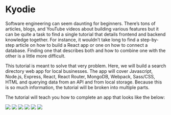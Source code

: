 # Kyodie
Software engineering can seem daunting for beginners. There’s tons of articles, blogs, and YouTube videos about building various features but it can be quite a task to find a single tutorial that details frontend and backend knowledge together. For instance, it wouldn’t take long to find a step-by-step article on how to build a React app or one on how to connect a database. Finding one that describes both and how to combine one with the other is a little more difficult.

This tutorial is meant to solve that very problem. Here, we will build a search directory web app for local businesses. The app will cover Javascript, Node.js, Express, React, React Router, MongoDB, Webpack, Sass/CSS, HTML and querying data from an API and from local storage. Because this is so much information, the tutorial will be broken into multiple parts.

The tutorial will teach you how to complete an app that looks like the below:

![](https://drive.google.com/uc?export=view&id=1ZrVWaMlhV9JOm9chvs69XeE1B8nvk5DH)
![](https://drive.google.com/uc?export=view&id=1vD-JslJlcHE6bx7sD_xY-2lEhvaHFITG)
![](https://drive.google.com/uc?export=view&id=1xtzLvGnKMRSuWNK7K5GFFwXS4JcPwmKs)
![](https://drive.google.com/uc?export=view&id=1lTwIyHqzW4dvT70V-QLeOjn-VlKJ3x32)
![](https://drive.google.com/uc?export=view&id=1GIm7PsggwOBV3nBDtEVAIijMp3G0i1tz)
![](https://drive.google.com/uc?export=view&id=1rFz-1-st5VH2Pes0bthxT_L_0DJDVhbc)
